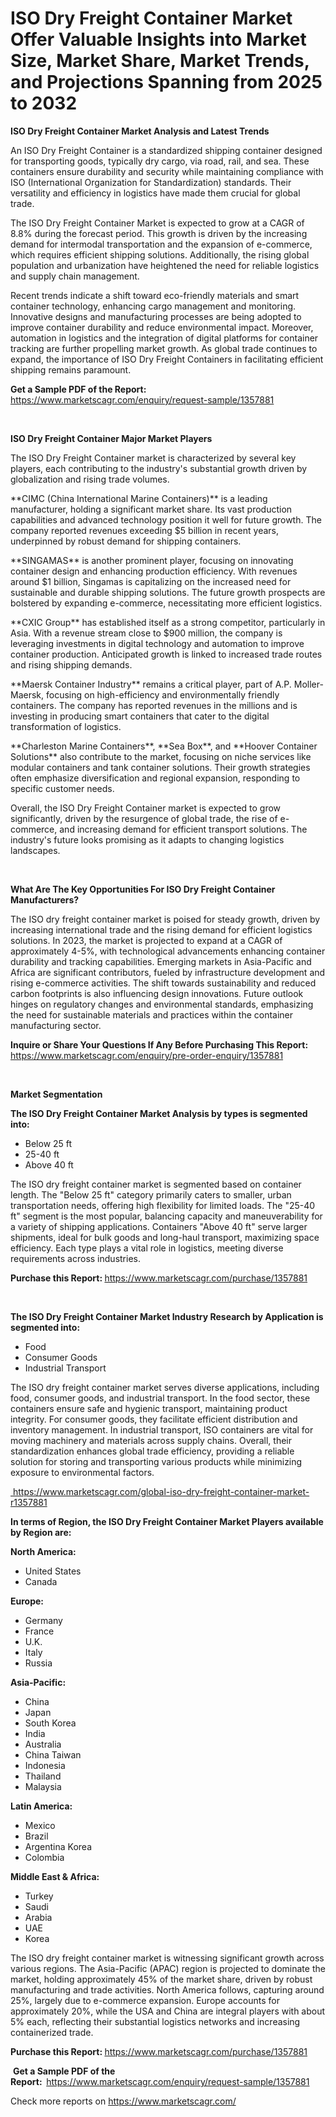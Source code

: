 <p><h1>ISO Dry Freight Container Market Offer Valuable Insights into Market Size, Market Share, Market Trends, and Projections Spanning from 2025 to 2032</h1></p><p><strong>ISO Dry Freight Container Market Analysis and Latest Trends</strong></p>
<p><p>An ISO Dry Freight Container is a standardized shipping container designed for transporting goods, typically dry cargo, via road, rail, and sea. These containers ensure durability and security while maintaining compliance with ISO (International Organization for Standardization) standards. Their versatility and efficiency in logistics have made them crucial for global trade.</p><p>The ISO Dry Freight Container Market is expected to grow at a CAGR of 8.8% during the forecast period. This growth is driven by the increasing demand for intermodal transportation and the expansion of e-commerce, which requires efficient shipping solutions. Additionally, the rising global population and urbanization have heightened the need for reliable logistics and supply chain management.</p><p>Recent trends indicate a shift toward eco-friendly materials and smart container technology, enhancing cargo management and monitoring. Innovative designs and manufacturing processes are being adopted to improve container durability and reduce environmental impact. Moreover, automation in logistics and the integration of digital platforms for container tracking are further propelling market growth. As global trade continues to expand, the importance of ISO Dry Freight Containers in facilitating efficient shipping remains paramount.</p></p>
<p><strong>Get a Sample PDF of the Report:&nbsp;</strong> <a href="https://www.marketscagr.com/enquiry/request-sample/1357881?utm_campaign=3546&utm_medium=2&utm_source=Github&utm_content=ia&utm_term=11042025&utm_id=iso-dry-freight-container">https://www.marketscagr.com/enquiry/request-sample/1357881</a></p>
<p>&nbsp;</p>
<p><strong>ISO Dry Freight Container Major Market Players</strong></p>
<p><p>The ISO Dry Freight Container market is characterized by several key players, each contributing to the industry's substantial growth driven by globalization and rising trade volumes.</p><p>**CIMC (China International Marine Containers)** is a leading manufacturer, holding a significant market share. Its vast production capabilities and advanced technology position it well for future growth. The company reported revenues exceeding $5 billion in recent years, underpinned by robust demand for shipping containers.</p><p>**SINGAMAS** is another prominent player, focusing on innovating container design and enhancing production efficiency. With revenues around $1 billion, Singamas is capitalizing on the increased need for sustainable and durable shipping solutions. The future growth prospects are bolstered by expanding e-commerce, necessitating more efficient logistics.</p><p>**CXIC Group** has established itself as a strong competitor, particularly in Asia. With a revenue stream close to $900 million, the company is leveraging investments in digital technology and automation to improve container production. Anticipated growth is linked to increased trade routes and rising shipping demands.</p><p>**Maersk Container Industry** remains a critical player, part of A.P. Moller-Maersk, focusing on high-efficiency and environmentally friendly containers. The company has reported revenues in the millions and is investing in producing smart containers that cater to the digital transformation of logistics.</p><p>**Charleston Marine Containers**, **Sea Box**, and **Hoover Container Solutions** also contribute to the market, focusing on niche services like modular containers and tank container solutions. Their growth strategies often emphasize diversification and regional expansion, responding to specific customer needs.</p><p>Overall, the ISO Dry Freight Container market is expected to grow significantly, driven by the resurgence of global trade, the rise of e-commerce, and increasing demand for efficient transport solutions. The industry's future looks promising as it adapts to changing logistics landscapes.</p></p>
<p>&nbsp;</p>
<p><strong>What Are The Key Opportunities For ISO Dry Freight Container Manufacturers?</strong></p>
<p><p>The ISO dry freight container market is poised for steady growth, driven by increasing international trade and the rising demand for efficient logistics solutions. In 2023, the market is projected to expand at a CAGR of approximately 4-5%, with technological advancements enhancing container durability and tracking capabilities. Emerging markets in Asia-Pacific and Africa are significant contributors, fueled by infrastructure development and rising e-commerce activities. The shift towards sustainability and reduced carbon footprints is also influencing design innovations. Future outlook hinges on regulatory changes and environmental standards, emphasizing the need for sustainable materials and practices within the container manufacturing sector.</p></p>
<p><strong>Inquire or Share Your Questions If Any Before Purchasing This Report:</strong> <a href="https://www.marketscagr.com/enquiry/pre-order-enquiry/1357881?utm_campaign=3546&utm_medium=2&utm_source=Github&utm_content=ia&utm_term=11042025&utm_id=iso-dry-freight-container">https://www.marketscagr.com/enquiry/pre-order-enquiry/1357881</a></p>
<p>&nbsp;</p>
<p><strong>Market Segmentation</strong></p>
<p><strong>The ISO Dry Freight Container Market Analysis by types is segmented into:</strong></p>
<p><ul><li>Below 25 ft</li><li>25-40 ft</li><li>Above 40 ft</li></ul></p>
<p><p>The ISO dry freight container market is segmented based on container length. The "Below 25 ft" category primarily caters to smaller, urban transportation needs, offering high flexibility for limited loads. The "25-40 ft" segment is the most popular, balancing capacity and maneuverability for a variety of shipping applications. Containers "Above 40 ft" serve larger shipments, ideal for bulk goods and long-haul transport, maximizing space efficiency. Each type plays a vital role in logistics, meeting diverse requirements across industries.</p></p>
<p><strong>Purchase this Report:&nbsp;</strong><a href="https://www.marketscagr.com/purchase/1357881?utm_campaign=3546&utm_medium=2&utm_source=Github&utm_content=ia&utm_term=11042025&utm_id=iso-dry-freight-container">https://www.marketscagr.com/purchase/1357881</a></p>
<p>&nbsp;</p>
<p><strong>The ISO Dry Freight Container Market Industry Research by Application is segmented into:</strong></p>
<p><ul><li>Food</li><li>Consumer Goods</li><li>Industrial Transport</li></ul></p>
<p><p>The ISO dry freight container market serves diverse applications, including food, consumer goods, and industrial transport. In the food sector, these containers ensure safe and hygienic transport, maintaining product integrity. For consumer goods, they facilitate efficient distribution and inventory management. In industrial transport, ISO containers are vital for moving machinery and materials across supply chains. Overall, their standardization enhances global trade efficiency, providing a reliable solution for storing and transporting various products while minimizing exposure to environmental factors.</p></p>
<p><a href="https://www.marketscagr.com/global-iso-dry-freight-container-market-r1357881?utm_campaign=3546&utm_medium=2&utm_source=Github&utm_content=ia&utm_term=11042025&utm_id=iso-dry-freight-container">&nbsp;https://www.marketscagr.com/global-iso-dry-freight-container-market-r1357881</a></p>
<p><strong>In terms of Region, the ISO Dry Freight Container Market Players available by Region are:</strong></p>
<p>
    <p> <strong> North America: </strong>
        <ul>
            <li>United States</li>
            <li>Canada</li>
        </ul>
        </p> 
    <p> <strong> Europe: </strong>
        <ul>
            <li>Germany</li>
            <li>France</li>
            <li>U.K.</li>
            <li>Italy</li>
            <li>Russia</li>
        </ul>
        </p> 
    <p> <strong> Asia-Pacific: </strong>
        <ul>
            <li>China</li>
            <li>Japan</li>
            <li>South Korea</li>
            <li>India</li>
            <li>Australia</li>
            <li>China Taiwan</li>
            <li>Indonesia</li>
            <li>Thailand</li>
            <li>Malaysia</li>
        </ul>
        </p> 
    <p> <strong> Latin America: </strong>
        <ul>
            <li>Mexico</li>
            <li>Brazil</li>
            <li>Argentina Korea</li>
            <li>Colombia</li>
        </ul>
        </p> 
    <p> <strong> Middle East & Africa: </strong>
        <ul>
            <li>Turkey</li>
            <li>Saudi</li>
            <li>Arabia</li>
            <li>UAE</li>
            <li>Korea</li>
        </ul>
    </p>
    </p>
<p><p>The ISO dry freight container market is witnessing significant growth across various regions. The Asia-Pacific (APAC) region is projected to dominate the market, holding approximately 45% of the market share, driven by robust manufacturing and trade activities. North America follows, capturing around 25%, largely due to e-commerce expansion. Europe accounts for approximately 20%, while the USA and China are integral players with about 5% each, reflecting their substantial logistics networks and increasing containerized trade.</p></p>
<p><strong>Purchase this Report: </strong><a href="https://www.marketscagr.com/purchase/1357881?utm_campaign=3546&utm_medium=2&utm_source=Github&utm_content=ia&utm_term=11042025&utm_id=iso-dry-freight-container">https://www.marketscagr.com/purchase/1357881</a></p>
<p>&nbsp;<strong>Get a Sample PDF of the Report:&nbsp;&nbsp;</strong><a href="https://www.marketscagr.com/enquiry/request-sample/1357881?utm_campaign=3546&utm_medium=2&utm_source=Github&utm_content=ia&utm_term=11042025&utm_id=iso-dry-freight-container">https://www.marketscagr.com/enquiry/request-sample/1357881</a></p>
<p><strong></strong></p>
<p>Check more reports on <a href="https://www.marketscagr.com/?utm_campaign=3546&utm_medium=2&utm_source=Github&utm_content=ia&utm_term=11042025&utm_id=iso-dry-freight-container">https://www.marketscagr.com/</a></p>